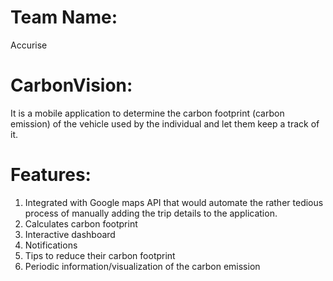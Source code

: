 # Team Name:
Accurise

# CarbonVision:  
It is a mobile application to determine the carbon footprint (carbon emission) of the vehicle used by the individual and let them keep a track of it.

# Features:
1. Integrated with Google maps API that would automate the rather tedious process of manually adding the trip details to the application.
2. Calculates carbon footprint
3. Interactive dashboard
4. Notifications
5. Tips to reduce their carbon footprint
6. Periodic information/visualization of the carbon emission
